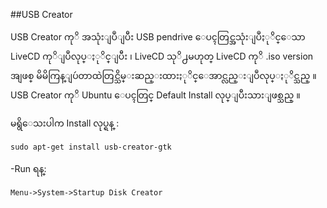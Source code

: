 ##USB Creator


USB Creator ကုိ အသုံးျပဳျပီး USB pendrive ေပၚတြင္အသုံးျပဳႏုိင္ေသာ LiveCD ကုိျပဳလုပ္ႏုိင္ျပီး ၊ LiveCD သုိ႕မဟုတ္ LiveCD ကုိ .iso version အျဖစ္ မိမိကြန္ျပဴတာထဲတြင္သိမ္းဆည္းထားႏုိင္ေအာင္လည္းျပဳလုပ္ႏုိင္သည္ ။ USB Creator ကုိ  Ubuntu ေပၚတြင္ Default Install လုပ္ျပီးသားျဖစ္သည္ ။

မရွိေသးပါက Install လုပ္ရန္ :

	sudo apt-get install usb-creator-gtk


-Run ရန္:

	Menu->System->Startup Disk Creator

